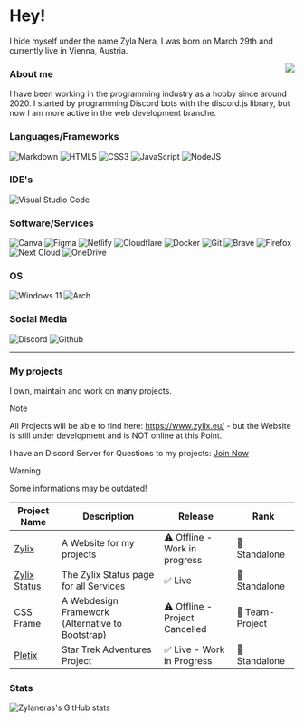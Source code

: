 # Hey!

I hide myself under the name Zyla Nera, I was born on March 29th and currently live in Vienna, Austria. 

<a href="https://discord.com/users/901156033618137089"><img align="right" src="https://lanyard-profile-readme.vercel.app/api/901156033618137089?bg=" /></a>

### About me

I have been working in the programming industry as a hobby since around 2020. I started by programming Discord bots with the discord.js library, but now I am more active in the web development branche.

### Languages/Frameworks

![Markdown](https://img.shields.io/badge/markdown-%23000000.svg?style=for-the-badge&logo=markdown&logoColor=white)
![HTML5](https://img.shields.io/badge/html5-%23E34F26.svg?style=for-the-badge&logo=html5&logoColor=white)
![CSS3](https://img.shields.io/badge/css3-%231572B6.svg?style=for-the-badge&logo=css3&logoColor=white)
![JavaScript](https://img.shields.io/badge/javascript-%23323330.svg?style=for-the-badge&logo=javascript&logoColor=%23F7DF1E)
![NodeJS](https://img.shields.io/badge/node.js%20-%2343853D.svg?&style=for-the-badge&logo=node.js&logoColor=white)


### IDE's

![Visual Studio Code](https://img.shields.io/badge/VisualStudioCode-%230db7ed.svg?style=for-the-badge&logo=visualstudiocode&logoColor=white)

### Software/Services

![Canva](https://img.shields.io/badge/Canva-%2300C4CC.svg?style=for-the-badge&logo=Canva&logoColor=white)
![Figma](https://img.shields.io/badge/figma-%23F24E1E.svg?style=for-the-badge&logo=figma&logoColor=white)
![Netlify](https://img.shields.io/badge/netlify-%23000000.svg?style=for-the-badge&logo=netlify&logoColor=#00C7B7)
![Cloudflare](https://img.shields.io/badge/Cloudflare-F38020?style=for-the-badge&logo=Cloudflare&logoColor=white)
![Docker](https://img.shields.io/badge/docker-%230db7ed.svg?style=for-the-badge&logo=docker&logoColor=white)
![Git](https://img.shields.io/badge/git-%23F05033.svg?style=for-the-badge&logo=git&logoColor=white)
![Brave](https://img.shields.io/badge/Brave-FB542B?style=for-the-badge&logo=Brave&logoColor=white)
![Firefox](https://img.shields.io/badge/Firefox-FF7139?style=for-the-badge&logo=Firefox-Browser&logoColor=white)
![Next Cloud](https://img.shields.io/badge/Next%20Cloud-0B94DE?style=for-the-badge&logo=nextcloud&logoColor=white)
![OneDrive](https://img.shields.io/badge/OneDrive-0078D4.svg?style=for-the-badge&logo=microsoftonedrive&logoColor=white)

### OS

![Windows 11](https://img.shields.io/badge/Windows%2011-%230079d5.svg?style=for-the-badge&logo=Windows%2011&logoColor=white)
![Arch](https://img.shields.io/badge/Arch%20Linux-1793D1?logo=arch-linux&logoColor=fff&style=for-the-badge)

### Social Media

![Discord](https://img.shields.io/badge/Discord-%235865F2.svg?style=for-the-badge&logo=discord&logoColor=white)
![Github](https://img.shields.io/badge/github-%23121011.svg?style=for-the-badge&logo=github&logoColor=white)


<hr>

### My projects
I own, maintain and work on many projects.

> [!NOTE]
> All Projects will be able to find here: https://www.zylix.eu/ - but the Website is still under development and is NOT online at this Point.
> 
> I have an Discord Server for Questions to my projects: [Join Now](https://hello.zylix.eu/discord)
>
> 


> [!WARNING]
> Some informations may be outdated!
>
> 


| Project Name | Description | Release | Rank |
|--------------|-------------|---------|------|
| [Zylix](https://zylix.eu/) | A Website for my projects | ⚠️ Offline - Work in progress | 👤 Standalone |
| [Zylix Status](https://status.zylix.eu) | The Zylix Status page for all Services | ✅ Live | 👤 Standalone |
| CSS Frame | A Webdesign Framework  (Alternative to Bootstrap) | ⚠️ Offline - Project Cancelled | 👥 Team-Project |
| [Pletix](https://sta.pletix.org/wiki) |  Star Trek Adventures Project | ✅ Live - Work in Progress | 👤 Standalone |


### Stats
![Zylaneras's GitHub stats](https://github-readme-stats.vercel.app/api?username=zylanera&show_icons=true&theme=dark&hide_border=true&bg_color=0D1117&title_color=FFFFFF&text_color=FFFFFF&icon_color=FFFFFF)
